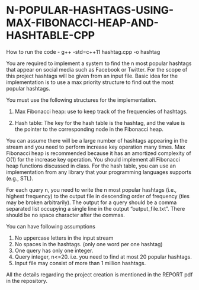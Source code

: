 # N-POPULAR-HASHTAGS-USING-MAX-FIBONACCI-HEAP-AND-HASHTABLE-CPP

How to run the code - 
g++ -std=c++11 hashtag.cpp -o hashtag

You are required to implement a system to find the n most popular hashtags that appear on social media  such as Facebook or Twitter. For the scope of this project hashtags will be given from an input file.  Basic idea for the implementation is to use a max priority structure to find out  the most popular hashtags. 

You must use the following structures for the implementation. 
 
1. Max Fibonacci heap: use to keep track of the frequencies of hashtags. 
 
2.  Hash table: The key for the hash table is the hashtag, and the value is the pointer to the corresponding  node in the Fibonacci heap. 
 
You can assume there will be a large number of hashtags appearing in the stream and you need to perform  increase key operation many times. Max Fibonacci heap is recommended because it has an amortized complexity of O(1) for the increase key operation. You should implement all Fibonacci heap functions  discussed  in  class.  For  the  hash  table,  you  can  use  an  implementation  from  any  library  that  your  programming languages supports (e.g., STL). 

For each query n, you need to write the n most popular hashtags (i.e., highest frequency) to the output file in descending order of frequency (ties may be broken arbitrarily). The output for a query should be a comma separated list occupying a single line in the output “output_file.txt”. There should be no space character after the commas. 

You can have  following assumptions 
 
1. No uppercase letters in the input stream 
2. No spaces  in the hashtags. (only one  word per  one  hashtag) 
3. One query has only one integer. 
4. Query integer, n<=20. i.e. you need to find at most 20 popular hashtags. 
5. Input file may consist of more than 1 million hashtags. 

All the details regarding the project creation is mentioned in the REPORT pdf in the repository.
